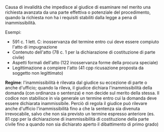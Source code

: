 Causa di invalidità che impedisce al giudice di esaminare nel merito una richiesta avanzata da una parte effettiva o potenziale del procedimento, quando la richiesta non ha i requisiti stabiliti dalla legge a pena di inammissibilità.

Esempi: 
- 591 c. 1 lett. C: inosservanza del termine entro cui deve essere compiuto l'atto di impugnazione
- Contenuto dell'atto (78 c. 1 per la dichiarazione di costituzione di parte civile)
- Aspetti formali dell'atto (122 inosservanza forme della procura speciale)
- Legittimazione a compiere l'atto (41 cpp ricusazione proposta da soggetto non legittimato)


**Regime**: l'inammissibilità è rilevata dal giudice su eccezione di parte o anche d'ufficio; quando la rileva, il giudice dichiara l'inammissibilità della domanda (con ordinanza o sentenza) e non decide sul merito della stessa.
Il codice non stabilisce in via generale un termine entro cui la domanda deve essere dichiarata inammissibile. Perciò di regola il giudice può rilevare anche d'ufficio l'inammissibilità fino a che la sentenza sia divenuta irrevocabile, salvo che non sia previsto un termine espresso anteriore (es. 81 cpp per la dichiarazione di inammissibilità di costituzione della parte civile fino a quando non sia dichiarato aperto il dibattimento di primo grado)

